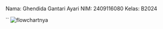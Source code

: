 Nama: Ghendida Gantari Ayari
NIM: 2409116080
Kelas: B2024

``
![flowchartnya](https://github.com/user-attachments/assets/6a07ea6c-fe7f-4d84-9318-70fa5fca1f71)
